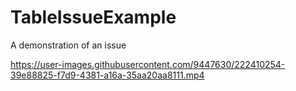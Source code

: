 # TableIssueExample
A demonstration of an issue


https://user-images.githubusercontent.com/9447630/222410254-39e88825-f7d9-4381-a16a-35aa20aa8111.mp4

